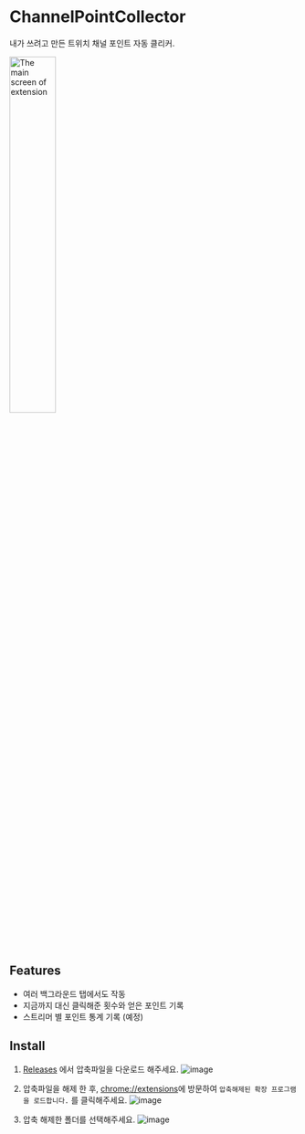 # ChannelPointCollector

내가 쓰려고 만든 트위치 채널 포인트 자동 클리커.

<img src="https://github.com/khk4912/ChannelPointCollector/assets/30457148/748f58bb-5b75-4e81-b8ef-60b9c8af3fb6"  alt="The main screen of extension" width="40%" />

## Features

- 여러 백그라운드 탭에서도 작동
- 지금까지 대신 클릭해준 횟수와 얻은 포인트 기록
- 스트리머 별 포인트 통계 기록 (예정)

## Install

1. [Releases](https://github.com/khk4912/ChannelPointCollector/releases) 에서 압축파일을 다운로드 해주세요.
   ![image](https://github.com/khk4912/ChannelPointCollector/assets/30457148/88cef1ab-4df8-4b8e-aa97-8829570f1ed3)
   <br />

2. 압축파일을 해제 한 후, [chrome://extensions](chrome:extensions)에 방문하여 `압축해제된 확장 프로그램을 로드합니다.` 를 클릭해주세요.
   ![image](https://github.com/khk4912/ChannelPointCollector/assets/30457148/5b975adf-80d3-4ce8-b07f-2372588307da)

3. 압축 해제한 폴더를 선택해주세요.
   ![image](https://github.com/khk4912/ChannelPointCollector/assets/30457148/34e06242-5b77-4cd2-bc0b-3bebf97b719d)
